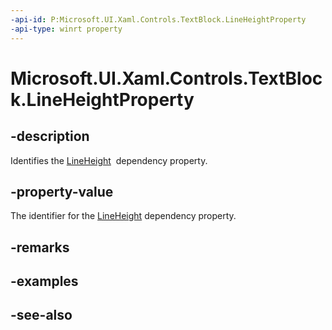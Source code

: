 ```yaml
---
-api-id: P:Microsoft.UI.Xaml.Controls.TextBlock.LineHeightProperty
-api-type: winrt property
---
```


<!-- Property syntax
public Windows.UI.Xaml.DependencyProperty LineHeightProperty { get; }
-->

# Microsoft.UI.Xaml.Controls.TextBlock.LineHeightProperty

## -description
Identifies the [LineHeight](textblock_lineheight.md)  dependency property.

## -property-value
The identifier for the [LineHeight](textblock_lineheight.md) dependency property.

## -remarks

## -examples

## -see-also
